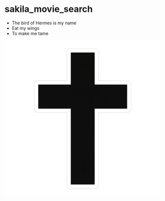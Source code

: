 # sakila_movie_search

- The bird of Hermes is my name
- Eat my wings
- To make me tame 

![kross](assets/kross.png)
